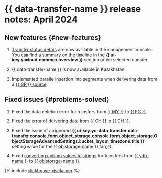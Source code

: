 # {{ data-transfer-name }} release notes: April 2024

## New features {#new-features}

1. [Transfer status details](../operations/monitoring.md) are now available in the management console. You can find a summary on the timeline in the **{{ ui-key.yacloud.common.overview }}** section of the selected transfer.

1. {{ data-transfer-name }} is now available in Kazakhstan.


1. Implemented parallel insertion into segments when delivering data from a [{{ GP }} source](../operations/endpoint/source/greenplum.md).

## Fixed issues {#problems-solved}

1. Fixed the data deletion error for transfers from [{{ MY }}](../operations/endpoint/source/mysql.md) to [{{ PG }}](../operations/endpoint/target/postgresql.md).

1. Fixed the error of delivering data from [{{ CH }} to {{ CH }}](../tutorials/managed-clickhouse.md).

1. Fixed the issue of an ignored **{{ ui-key.yc-data-transfer.data-transfer.console.form.object_storage.console.form.object_storage.ObjectStorageAdvancedSettings.bucket_layout_timezone.title }}** setting value for the [{{ objstorage-name }}](../operations/endpoint/target/object-storage.md) target.

1. Fixed [converting column values to strings](../concepts/data-transformation.md#convert-to-string) for transfers from [{{ ydb-name }}](../operations/endpoint/source/ydb.md) to [{{ objstorage-name }}](../operations/endpoint/target/object-storage.md).


{% include [clickhouse-disclaimer](../../_includes/clickhouse-disclaimer.md) %}